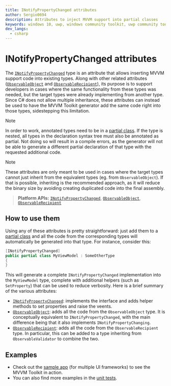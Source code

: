 ```yaml
---
title: INotifyPropertyChanged attributes
author: Sergio0694
description: Attributes to inject MVVM support into partial classes
keywords: windows 10, uwp, windows community toolkit, uwp community toolkit, uwp toolkit, mvvm, componentmodel, property changed, notification, binding, net core, net standard
dev_langs:
  - csharp
---
```


# INotifyPropertyChanged attributes

The [`INotifyPropertyChanged`](/dotnet/api/communitytoolkit.mvvm.componentmodel.INotifyPropertyChangedAttribute) type is an attribute that allows inserting MVVM support code into existing types. Along with other related attributes ([`ObservableObject`](/dotnet/api/communitytoolkit.mvvm.componentmodel.ObservableObjectAttribute) and [`ObservableRecipient`](/dotnet/api/communitytoolkit.mvvm.componentmodel.ObservableRecipientdAttribute)), its purpose is to support developers in cases where the same functionality from these types was needed, but the target types were already implementing from another type. Since C# does not allow multiple inheritance, these attributes can instead be used to have the MVVM Toolkit generator add the same code right into those types, sidestepping this limitation.

> [!NOTE]
> In order to work, annotated types need to be in a [partial class](/dotnet/csharp/programming-guide/classes-and-structs/partial-classes-and-methods). If the type is nested, all types in the declaration syntax tree must also be annotated as partial. Not doing so will result in a compile errors, as the generator will not be able to generate a different partial declaration of that type with the requested additional code.

> [!NOTE]
> These attributes are only meant to be used in cases where the target types cannot just inherit from the equivalent types (eg. from `ObservableObject`). If that is possible, inheriting is the recommended approach, as it will reduce the binary size by avoiding creating duplicated code into the final assembly.

> **Platform APIs:** [`INotifyPropertyChanged`](/dotnet/api/communitytoolkit.mvvm.componentmodel.INotifyPropertyChangedAttribute), [`ObservableObject`](/dotnet/api/communitytoolkit.mvvm.componentmodel.ObservableObjectAttribute), [`ObservableRecipient`](/dotnet/api/communitytoolkit.mvvm.componentmodel.ObservableRecipientdAttribute)

## How to use them

Using any of these attributes is pretty straightforward: just add them to a [partial class](/dotnet/csharp/programming-guide/classes-and-structs/partial-classes-and-methods) and all the code from the corresponding types will automatically be generated into that type. For instance, consider this:

```csharp
[INotifyPropertyChanged]
public partial class MyViewModel : SomeOtherType
{    
}
```

This will generate a complete `INotifyPropertyChanged` implementation into the `MyViewModel` type, complete with additional helpers (such as `SetProperty`) that can be used to reduce verbosity. Here is a brief summary of the various attributes:
- [`INotifyPropertyChanged`](/dotnet/api/communitytoolkit.mvvm.componentmodel.INotifyPropertyChangedAttribute): implements the interface and adds helper methods to set properties and raise the veents.
- [`ObservableObject`](/dotnet/api/communitytoolkit.mvvm.componentmodel.ObservableObjectAttribute): adds all the code from the `ObservableObject` type. It is conceptually equivalent to `INotifyPropertyChanged`, with the main difference being that it also implements `INotifyPropertyChanging`.
- [`ObservableRecipient`](/dotnet/api/communitytoolkit.mvvm.componentmodel.ObservableRecipientdAttribute): adds all the code from the `ObservableRecipient` type. In particular, this can be added to a type inheriting from `ObservableValidator` to combine the two.

## Examples

- Check out the [sample app](https://aka.ms/mvvmtoolkit/samples) (for multiple UI frameworks) to see the MVVM Toolkit in action.
- You can also find more examples in the [unit tests](https://github.com/CommunityToolkit/dotnet/tree/main/tests/CommunityToolkit.Mvvm.UnitTests).
